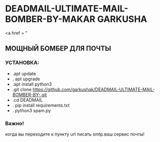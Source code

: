 # DEADMAIL-ULTIMATE-MAIL-BOMBER-BY-MAKAR GARKUSHA
<a href = "
## МОЩНЫЙ БОМБЕР ДЛЯ ПОЧТЫ
### УСТАНОВКА:
* .apt update 
* . apt upgrade
* .apt install python3
* .git clone https://github.com/garkushak/DEADMAIL-ULTIMATE-MAIL-BOMBER-BY-.git
* .cd DEADMAIL
* . pip install requirements.txt
* . python3 spam.py


### Важно!
когда вы переходите к пункту url писать smtp.ваш сервис почты!
